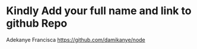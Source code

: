 # Kindly Add your full name and link to github Repo

Adekanye Francisca  https://github.com/damikanye/node


